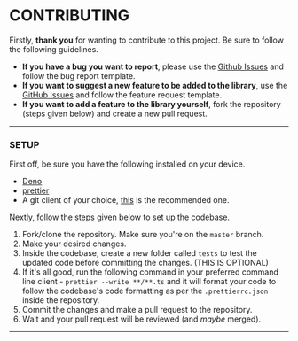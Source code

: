 # CONTRIBUTING

Firstly, **thank you** for wanting to contribute to this project. Be sure to follow the following guidelines.

- **If you have a bug you want to report**, please use the [Github Issues](https://github.com/TheDrone7/descord/issues) and follow the bug report template.
- **If you want to suggest a new feature to be added to the library**, use the [GitHub Issues](https://github.com/TheDrone7/descord/issues) and follow the feature request template.
- **If you want to add a feature to the library yourself**, fork the repository (steps given below) and create a new pull request.

---

### SETUP

First off, be sure you have the following installed on your device.
- [Deno](https://deno.land)
- [prettier](https://prettier.io)
- A git client of your choice, [this](http://git-scm.com/) is the recommended one.

Nextly, follow the steps given below to set up the codebase.
1. Fork/clone the repository. Make sure you're on the `master` branch.
2. Make your desired changes.
3. Inside the codebase, create a new folder called `tests` to test the updated code before committing the changes. (THIS IS OPTIONAL)
4. If it's all good, run the following command in your preferred command line client - `prettier --write **/**.ts` and it will format your code to follow the codebase's code formatting as per the `.prettierrc.json` inside the repository.
5. Commit the changes and make a pull request to the repository.
6. Wait and your pull request will be reviewed (and *maybe* merged).

---
